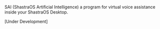 
SAI (ShastraOS Artificial Intelligence) a program for virtual voice assistance inside your ShastraOS Desktop.

[Under Development]
